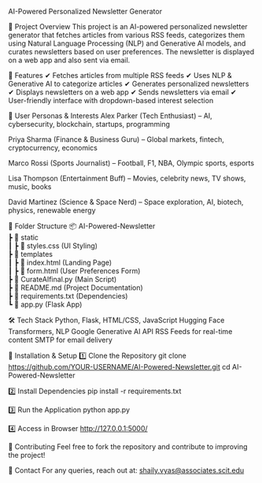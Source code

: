 AI-Powered Personalized Newsletter Generator

📌 Project Overview
This project is an AI-powered personalized newsletter generator that fetches articles from various RSS feeds, categorizes them using Natural Language Processing (NLP) and Generative AI models, and curates newsletters based on user preferences. The newsletter is displayed on a web app and also sent via email.

🚀 Features
✔ Fetches articles from multiple RSS feeds
✔ Uses NLP & Generative AI to categorize articles
✔ Generates personalized newsletters
✔ Displays newsletters on a web app
✔ Sends newsletters via email
✔ User-friendly interface with dropdown-based interest selection

🎯 User Personas & Interests
Alex Parker (Tech Enthusiast) – AI, cybersecurity, blockchain, startups, programming

Priya Sharma (Finance & Business Guru) – Global markets, fintech, cryptocurrency, economics

Marco Rossi (Sports Journalist) – Football, F1, NBA, Olympic sports, esports

Lisa Thompson (Entertainment Buff) – Movies, celebrity news, TV shows, music, books

David Martinez (Science & Space Nerd) – Space exploration, AI, biotech, physics, renewable energy

📂 Folder Structure
📦 AI-Powered-Newsletter  
 ┣ 📂 static  
 ┃ ┣ 📜 styles.css (UI Styling)  
 ┣ 📂 templates  
 ┃ ┣ 📜 index.html (Landing Page)  
 ┃ ┣ 📜 form.html (User Preferences Form)  
 ┣ 📜 CurateAIfinal.py (Main Script)  
 ┣ 📜 README.md (Project Documentation)  
 ┣ 📜 requirements.txt (Dependencies)  
 ┗ 📜 app.py (Flask App)  

🛠 Tech Stack
Python, Flask, HTML/CSS, JavaScript
Hugging Face Transformers, NLP
Google Generative AI API
RSS Feeds for real-time content
SMTP for email delivery

📩 Installation & Setup
1️⃣ Clone the Repository
git clone https://github.com/YOUR-USERNAME/AI-Powered-Newsletter.git
cd AI-Powered-Newsletter

2️⃣ Install Dependencies
pip install -r requirements.txt

3️⃣ Run the Application
python app.py

4️⃣ Access in Browser
http://127.0.0.1:5000/

🌟 Contributing
Feel free to fork the repository and contribute to improving the project!

📧 Contact
For any queries, reach out at: shaily.vyas@associates.scit.edu

